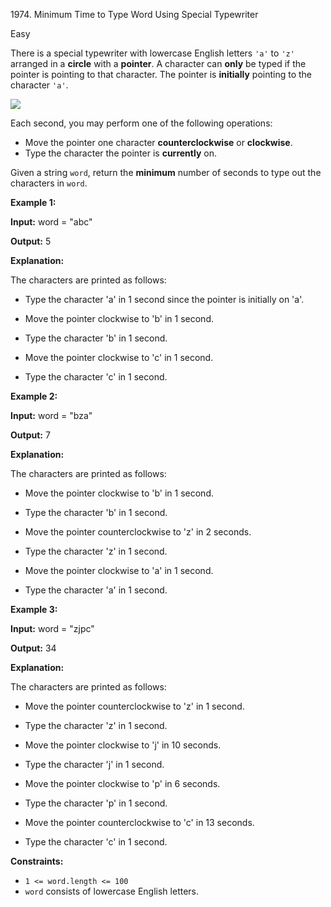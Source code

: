 1974\. Minimum Time to Type Word Using Special Typewriter

Easy

There is a special typewriter with lowercase English letters `'a'` to `'z'` arranged in a **circle** with a **pointer**. A character can **only** be typed if the pointer is pointing to that character. The pointer is **initially** pointing to the character `'a'`.

![](https://assets.leetcode.com/uploads/2021/07/31/chart.jpg)

Each second, you may perform one of the following operations:

*   Move the pointer one character **counterclockwise** or **clockwise**.
*   Type the character the pointer is **currently** on.

Given a string `word`, return the **minimum** number of seconds to type out the characters in `word`.

**Example 1:**

**Input:** word = "abc"

**Output:** 5

**Explanation:** 

The characters are printed as follows: 

- Type the character 'a' in 1 second since the pointer is initially on 'a'. 

- Move the pointer clockwise to 'b' in 1 second. 

- Type the character 'b' in 1 second. 

- Move the pointer clockwise to 'c' in 1 second. 

- Type the character 'c' in 1 second.

**Example 2:**

**Input:** word = "bza"

**Output:** 7

**Explanation:** 

The characters are printed as follows: 

- Move the pointer clockwise to 'b' in 1 second. 

- Type the character 'b' in 1 second. 

- Move the pointer counterclockwise to 'z' in 2 seconds. 

- Type the character 'z' in 1 second. 

- Move the pointer clockwise to 'a' in 1 second. 

- Type the character 'a' in 1 second.

**Example 3:**

**Input:** word = "zjpc"

**Output:** 34

**Explanation:** 

The characters are printed as follows: 

- Move the pointer counterclockwise to 'z' in 1 second. 

- Type the character 'z' in 1 second. 

- Move the pointer clockwise to 'j' in 10 seconds. 

- Type the character 'j' in 1 second. 

- Move the pointer clockwise to 'p' in 6 seconds. 

- Type the character 'p' in 1 second. 

- Move the pointer counterclockwise to 'c' in 13 seconds.

- Type the character 'c' in 1 second.

**Constraints:**

*   `1 <= word.length <= 100`
*   `word` consists of lowercase English letters.